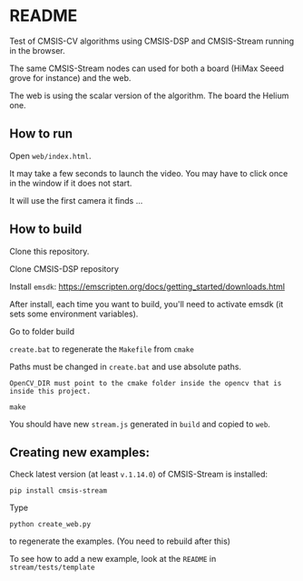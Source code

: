 # README

Test of CMSIS-CV algorithms using CMSIS-DSP and CMSIS-Stream running in the browser.

The same CMSIS-Stream nodes can used for both a board (HiMax Seeed grove for instance) and the web.

The web is using the scalar version of the algorithm. The board the Helium one.

## How to run 

Open `web/index.html`.

It may take a few seconds to launch the video. You may have to click once in the window if it does not start.

It will use the first camera it finds ...

## How to build

Clone this repository.

Clone CMSIS-DSP repository

Install `emsdk`: https://emscripten.org/docs/getting_started/downloads.html

After install, each time you want to build, you'll need to activate emsdk (it sets some environment variables).

Go to folder build

`create.bat` to regenerate the `Makefile` from `cmake`

Paths must be changed in `create.bat` and use absolute paths.

```
OpenCV_DIR must point to the cmake folder inside the opencv that is inside this project.
```

`make`

You should have new `stream.js` generated in `build` and copied to `web`.

## Creating new examples:

Check latest version (at least `v.1.14.0`) of CMSIS-Stream is installed:

```shell
pip install cmsis-stream
```

Type

```shell
python create_web.py
```

to regenerate the examples. (You need to rebuild after this)

To see how to add a new example, look at the `README` in `stream/tests/template`

